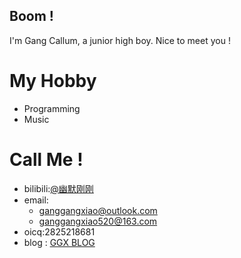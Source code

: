 ## Boom !
I'm Gang Callum, a junior high boy.
Nice to meet you !
# My Hobby
- Programming  
- Music  

# Call Me !
- bilibili:[@幽默刚刚](https://space.bilibili.com/2066061535)  
- email:
  - ganggangxiao@outlook.com  
  - ganggangxiao520@163.com  
- oicq:2825218681  
- blog : [GGX BLOG](https://ganggangxiao.github.io)  
<!---
ganggangxiao/ganggangxiao is a ✨ special ✨ repository because its `README.md` (this file) appears on your GitHub profile.
You can click the Preview link to take a look at your changes.
--->
